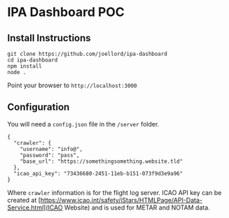 # IPA Dashboard POC

## Install Instructions

```
git clone https://github.com/joellord/ipa-dashboard
cd ipa-dashboard
npm install
node .
```

Point your browser to `http://localhost:3000`

## Configuration

You will need a `config.json` file in the `/server` folder. 

```
{
  "crawler": {
    "username": "info@",
    "password": "pass",
    "base_url": "https://somethingsomething.website.tld"
  },
  "icao_api_key": "73436680-2451-11eb-b151-073f9d3e9a96"
}
```
Where `crawler` information is for the flight log server.
ICAO API key can be created at [https://www.icao.int/safety/iStars/HTMLPage/API-Data-Service.html](ICAO Website) and is used for METAR and NOTAM data.